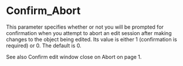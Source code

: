 # Confirm_Abort

This parameter specifies whether or not you will be prompted for confirmation when you attempt to abort an edit session after making changes to the object being edited. Its value is either 1 (confirmation is required) or 0. The default is 0.

See also Confirm edit window close on Abort on page 1.
